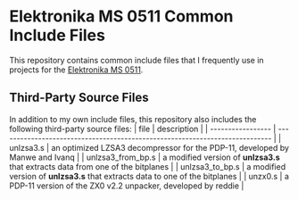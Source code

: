 # Elektronika MS 0511 Common Include Files

This repository contains common include files that I frequently use in projects
for the [Elektronika MS 0511](https://en.wikipedia.org/wiki/UKNC).

## Third-Party Source Files

In addition to my own include files, this repository also includes the following
third-party source files:
| file              | description                                                                  |
| ----------------- | ---------------------------------------------------------------------------- |
| unlzsa3.s         | an optimized LZSA3 decompressor for the PDP-11, developed by Manwe and Ivanq |
| unlzsa3_from_bp.s | a modified version of **unlzsa3.s** that extracts data from one of the bitplanes |
| unlzsa3_to_bp.s   | a modified version of **unlzsa3.s** that extracts data to one of the bitplanes |
| unzx0.s           | a PDP-11 version of the ZX0 v2.2 unpacker, developed by reddie |
